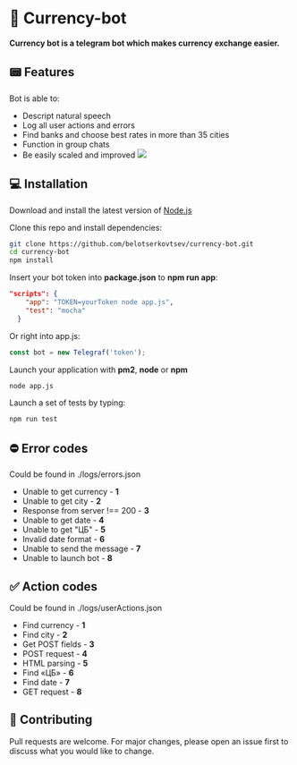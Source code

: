 # 👻 Currency-bot

<b>Currency bot is a telegram bot which makes currency exchange easier.</b> 

## 📟 Features

Bot is able to:

- Descript natural speech
- Log all user actions and errors
- Find banks and choose best rates in more than 35 cities
- Function in group chats
- Be easily scaled and improved
![](https://i.imgur.com/4qfNb1N.png)


## 💻 Installation
Download and install the latest version of [Node.js](https://nodejs.org/en/)

Clone this repo and install dependencies:
```bash
git clone https://github.com/belotserkovtsev/currency-bot.git
cd currency-bot
npm install
```

Insert your bot token into <b>package.json</b> to <b>npm run app</b>:

```json
"scripts": {
    "app": "TOKEN=yourToken node app.js",
    "test": "mocha"
  }
```
Or right into app.js:
```js
const bot = new Telegraf('token');
```

Launch your application with <b>pm2</b>, <b>node</b> or <b>npm</b>

```bash
node app.js
```

Launch a set of tests by typing:

```bash
npm run test
```

## ⛔️ Error codes
Could be found in ./logs/errors.json
- Unable to get currency - <b>1</b>
- Unable to get city - <b>2</b>
- Response from server !== 200 - <b>3</b>
- Unable to get date - <b>4</b>
- Unable to get "ЦБ" - <b>5</b>
- Invalid date format - <b>6</b>
- Unable to send the message - <b>7</b>
- Unable to launch bot - <b>8</b>

## ✅ Action codes
Could be found in ./logs/userActions.json
- Find currency - <b>1</b>
- Find city - <b>2</b>
- Get POST fields - <b>3</b>
- POST request - <b>4</b>
- HTML parsing - <b>5</b>
- Find «ЦБ» - <b>6</b>
- Find date - <b>7</b>
- GET request - <b>8</b>

## 📱 Contributing
Pull requests are welcome. For major changes, please open an issue first to discuss what you would like to change.